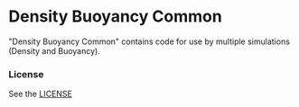 Density Buoyancy Common
================

"Density Buoyancy Common" contains code for use by multiple simulations (Density and Buoyancy).

### License
See the <a href="https://github.com/phetsims/density-buoyancy-common/blob/master/LICENSE" target="_blank">LICENSE</a>
